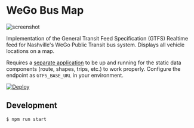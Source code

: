 # WeGo Bus Map

![screenshot](screenshot.png)

Implementation of the General Transit Feed Specification (GTFS) Realtime feed for Nashville's WeGo Public Transit bus system. Displays all vehicle locations on a map.

Requires a [separate application](https://github.com/transitnownash/gtfs-rails-api) to be up and running for the static data components (route, shapes, trips, etc.) to work properly. Configure the endpoint as `GTFS_BASE_URL` in your environment.

[![Deploy](https://www.herokucdn.com/deploy/button.svg)](https://heroku.com/deploy)

## Development

```bash
$ npm run start
```
